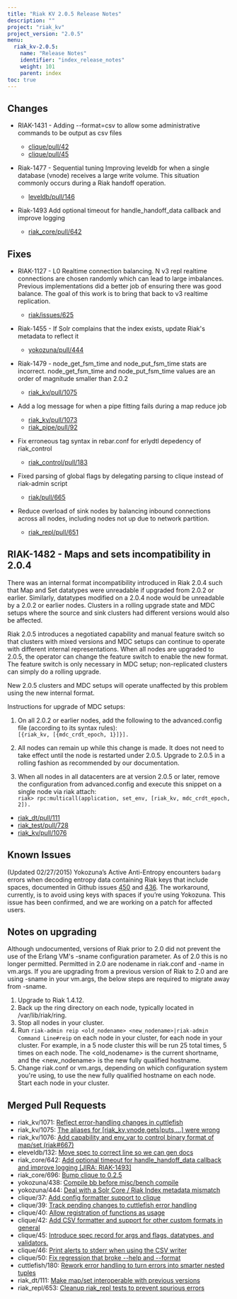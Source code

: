 ```yaml
---
title: "Riak KV 2.0.5 Release Notes"
description: ""
project: "riak_kv"
project_version: "2.0.5"
menu:
  riak_kv-2.0.5:
    name: "Release Notes"
    identifier: "index_release_notes"
    weight: 101
    parent: index
toc: true
---
```


## Changes

* RIAK-1431 - Adding --format=csv to allow some administrative commands to be output as csv files
  * [clique/pull/42](https://github.com/basho/clique/pull/42)
  * [clique/pull/45](https://github.com/basho/clique/pull/45)

* Riak-1477 - Sequential tuning
  Improving leveldb for when a single database (vnode) receives a large write volume. This situation commonly occurs during a Riak handoff operation.
  * [leveldb/pull/146](https://github.com/basho/leveldb/pull/146)

* Riak-1493 Add optional timeout for handle_handoff_data callback and improve logging
  * [riak_core/pull/642](https://github.com/basho/riak_core/pull/642)

## Fixes
* RIAK-1127 - L0 Realtime connection balancing. N v3 repl realtime connections are chosen randomly which can lead to large imbalances. Previous implementations did a better job of ensuring there was good balance. The goal of this work is to bring that back to v3 realtime replication.
  * [riak/issues/625](https://github.com/basho/riak/issues/625)


* Riak-1455 - If Solr complains that the index exists, update Riak's metadata to reflect it
  * [yokozuna/pull/444](https://github.com/basho/yokozuna/pull/444)

* Riak-1479 - node_get_fsm_time and node_put_fsm_time stats are incorrect. node_get_fsm_time and node_put_fsm_time values are an order of magnitude smaller than 2.0.2
  * [riak_kv/pull/1075](https://github.com/basho/riak_kv/pull/1075)

* Add a log message for when a pipe fitting fails during a map reduce job
  * [riak_kv/pull/1073](https://github.com/basho/riak_kv/pull/1073)
  * [riak_pipe/pull/92](https://github.com/basho/riak_pipe/pull/92)

* Fix erroneous tag syntax in rebar.conf for erlydtl depedency of riak_control
  * [riak_control/pull/183](https://github.com/basho/riak_control/pull/183)

* Fixed parsing of global flags by delegating parsing to clique instead of riak-admin script
  * [riak/pull/665](https://github.com/basho/riak/pull/665)

* Reduce overload of sink nodes by balancing inbound connections across all nodes, including nodes not up due to network partition.
  * [riak_repl/pull/651](https://github.com/basho/riak_repl/pull/651)

## RIAK-1482 - Maps and sets incompatibility in 2.0.4

There was an internal format incompatibility introduced in Riak 2.0.4 such that Map and Set datatypes were unreadable if upgraded from 2.0.2 or earlier. Similarly, datatypes modified on a 2.0.4 node would be unreadable by a 2.0.2 or earlier nodes. Clusters in a rolling upgrade state and MDC setups where the source and sink clusters had different versions would also be affected.

Riak 2.0.5 introduces a negotiated capability and manual feature switch so that clusters with mixed versions and MDC setups can continue to operate with different internal representations. When all nodes are upgraded to 2.0.5, the operator can change the feature switch to enable the new format. The feature switch is only necessary in MDC setup; non-replicated clusters can simply do a rolling upgrade.

New 2.0.5 clusters and MDC setups will operate unaffected by this problem using the new internal format.

Instructions for upgrade of MDC setups:

1. On all 2.0.2 or earlier nodes, add the following to the advanced.config file (according to its syntax rules):  
`[{riak_kv, [{mdc_crdt_epoch, 1}]}].`

2. All nodes can remain up while this change is made. It does not need to take effect until the node is restarted under 2.0.5.
Upgrade to 2.0.5 in a rolling fashion as recommended by our documentation. 
3. When all nodes in all datacenters are at version 2.0.5 or later, remove the configuration from advanced.config and execute this snippet on a single node via riak attach:  
`riak> rpc:multicall(application, set_env, [riak_kv, mdc_crdt_epoch, 2]).`

  * [riak_dt/pull/111](https://github.com/basho/riak_dt/pull/111)
  * [riak_test/pull/728](https://github.com/basho/riak_test/pull/728)
  * [riak_kv/pull/1076](https://github.com/basho/riak_kv/pull/1076)

## Known Issues

(Updated 02/27/2015) Yokozuna’s Active Anti-Entropy encounters `badarg` errors when decoding entropy data containing Riak keys that include spaces, documented in Github issues [450](https://github.com/basho/yokozuna/issues/450) and [436](https://github.com/basho/yokozuna/issues/436). The workaround, currently, is to avoid using keys with spaces if you’re using Yokozuna. This issue has been confirmed, and we are working on a patch for affected users.

## Notes on upgrading

Although undocumented, versions of Riak prior to 2.0 did not prevent the use of the Erlang VM's -sname configuration parameter. As of 2.0 this is no longer permitted. Permitted in 2.0 are nodename in riak.conf and -name in vm.args. If you are upgrading from a previous version of Riak to 2.0 and are using -sname in your vm.args, the below steps are required to migrate away from -sname.  

1. Upgrade to Riak 1.4.12.
2. Back up the ring directory on each node, typically located in /var/lib/riak/ring.
3. Stop all nodes in your cluster.
4. Run `riak-admin reip <old_nodename> <new_nodename>|riak-admin Command Line#reip` on each node in your cluster, for each node in your cluster. For example, in a 5 node cluster this will be run 25 total times, 5 times on each node. The <old_nodename> is the current shortname, and the <new_nodename> is the new fully qualified hostname.
5. Change riak.conf or vm.args, depending on which configuration system you're using, to use the new fully qualified hostname on each node.
Start each node in your cluster.

## Merged Pull Requests
* riak_kv/1071: [Reflect error-handling changes in cuttlefish](https://github.com/basho/riak_kv/pull/1071)
* riak_kv/1075: [The aliases for [riak_kv,vnode,gets|puts,...] were wrong](https://github.com/basho/riak_kv/pull/1075)
* riak_kv/1076: [Add capability and env_var to control binary format of map/set (riak#667)](https://github.com/basho/riak_kv/pull/1076)
* eleveldb/132: [Move spec to correct line so we can gen docs](https://github.com/basho/eleveldb/pull/132)
* riak_core/642: [Add optional timeout for handle_handoff_data callback and improve logging [JIRA: RIAK-1493]](https://github.com/basho/riak_core/pull/642)
* riak_core/696: [Bump clique to 0.2.5](https://github.com/basho/riak_core/pull/696)
* yokozuna/438: [Compile bb before misc/bench compile](https://github.com/basho/yokozuna/pull/438)
* yokozuna/444: [Deal with a Solr Core / Riak Index metadata mismatch](https://github.com/basho/yokozuna/pull/444)
* clique/37: [Add config formatter support to clique](https://github.com/basho/clique/pull/37)
* clique/39: [Track pending changes to cuttlefish error handling](https://github.com/basho/clique/pull/39)
* clique/40: [Allow registration of functions as usage](https://github.com/basho/clique/pull/40)
* clique/42: [Add CSV formatter and support for other custom formats in general](https://github.com/basho/clique/pull/42)
* clique/45: [Introduce spec record for args and flags, datatypes, and validators.](https://github.com/basho/clique/pull/45)
* clique/46: [Print alerts to stderr when using the CSV writer](https://github.com/basho/clique/pull/46)
* clique/50: [Fix regression that broke --help and --format](https://github.com/basho/clique/pull/50)
* cuttlefish/180: [Rework error handling to turn errors into smarter nested tuples](https://github.com/basho/cuttlefish/pull/180)
* riak_dt/111: [Make map/set interoperable with previous versions ](https://github.com/basho/riak_dt/pull/111)
* riak_repl/653: [Cleanup riak_repl tests to prevent spurious errors](https://github.com/basho/riak_repl/pull/653)
